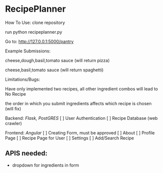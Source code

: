 # RecipePlanner

How To Use:
clone repository 

run python recipeplanner.py 

Go to: 
http://127.0.0.1:5000/pantry

Example Submissions:

cheese,dough,basil,tomato sauce (will return pizza)

cheese,basil,tomato sauce (will return spaghetti)

Limitations/Bugs:

Have only implemented two recipes, all other ingredient combos will lead to No Recipe 

the order in which you submit ingredients affects which recipe is chosen (will fix)

Backend: *Flask, PostGRES*
[ ] User Authentication
[ ] Recipe Database (web crawler)

Frontend: *Angular*
[ ] Creating Form, must be approved
[ ] About
[ ] Profile Page
[ ] Recipe Page for User
[ ] Settings
[ ] Add/Search Recipe

APIS needed:
- 

* dropdown for ingredients in form